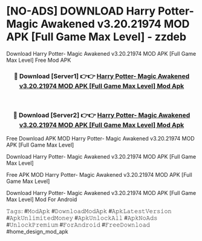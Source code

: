 # [NO-ADS] DOWNLOAD Harry Potter- Magic Awakened v3.20.21974 MOD APK [Full Game Max Level] - zzdeb
Download Harry Potter- Magic Awakened v3.20.21974 MOD APK [Full Game Max Level] Free Mod APK

<div align="center">
<h3>🔴 Download [Server1] 👉👉 <a href="https://apk-comot.site?title=Harry_Potter-_Magic_Awakened_v3.20.21974_MOD_APK_[Full_Game_Max_Level]">Harry Potter- Magic Awakened v3.20.21974 MOD APK [Full Game Max Level] Mod Apk</a></h3><br>

<h3>🔴 Download [Server2] 👉👉 <a href="https://apk-comot.site?title=Harry_Potter-_Magic_Awakened_v3.20.21974_MOD_APK_[Full_Game_Max_Level]">Harry Potter- Magic Awakened v3.20.21974 MOD APK [Full Game Max Level] Mod Apk</a></h3>
</div>


Free Download APK MOD Harry Potter- Magic Awakened v3.20.21974 MOD APK [Full Game Max Level]

Download Harry Potter- Magic Awakened v3.20.21974 MOD APK [Full Game Max Level] 

Free APK MOD Harry Potter- Magic Awakened v3.20.21974 MOD APK [Full Game Max Level] 

Download Harry Potter- Magic Awakened v3.20.21974 MOD APK [Full Game Max Level] Mod For Android

𝚃𝚊𝚐𝚜: #𝙼𝚘𝚍𝙰𝚙𝚔 #𝙳𝚘𝚠𝚗𝚕𝚘𝚊𝚍𝙼𝚘𝚍𝙰𝚙𝚔 #𝙰𝚙𝚔𝙻𝚊𝚝𝚎𝚜𝚝𝚅𝚎𝚛𝚜𝚒𝚘𝚗 #𝙰𝚙𝚔𝚄𝚗𝚕𝚒𝚖𝚒𝚝𝚎𝚍𝙼𝚘𝚗𝚎𝚢 #𝙰𝚙𝚔𝚄𝚗𝚕𝚘𝚌𝚔𝙰𝚕𝚕 #𝙰𝚙𝚔𝙽𝚘𝙰𝚍𝚜 #𝚄𝚗𝚕𝚘𝚌𝚔𝙿𝚛𝚎𝚖𝚒𝚞𝚖 #𝙵𝚘𝚛𝙰𝚗𝚍𝚛𝚘𝚒𝚍 #𝙵𝚛𝚎𝚎𝙳𝚘𝚠𝚗𝚕𝚘𝚊𝚍 #home_design_mod_apk